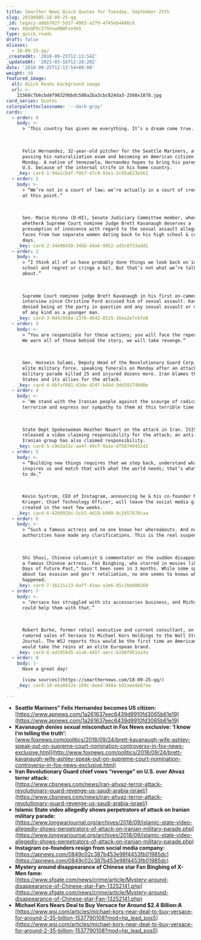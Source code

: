 ```yaml
---
title: Smarther News Quick Quotes for Tuesday, September 25th
slug: 20190905-18-09-25-qq
_id: legacy-a8bb7027-5d17-4993-a279-4745eb4486c6
_rev: XOnQP8cIThhnw9BWFxV4k5
type: quick_reads
draft: false
aliases:
  - 18-09-25-qq/
_createdAt: '2018-09-25T12:13:54Z'
_updatedAt: '2021-03-16T12:28:20Z'
date: '2018-09-25T12:13:54+00:00'
weight: 50
featured_image:
  alt: Quick Reads background image
  url: >-
    21560c7b6cbd4f98329bbdc508a2ba3cbc824da3-2560x1878.jpg
card_series: Quotes
colorpaletteclassname: '--dark-gray'
cards:
  - order: 0
    body: >-
      > ‘This country has given me everything. It’s a dream come true.’  
        
        
        
      Felix Hernandez, 32-year-old pitcher for the Seattle Mariners, after
      passing his naturalization exam and becoming an American citizen on
      Monday. A native of Venezuela, Hernandez hopes to bring his parents to the
      U.S. because of the internal strife in his home country.
    _key: card-1-94a1cb4f-f9b7-47c0-93e1-2c95a623e561
  - order: 1
    body: >-
      > “We’re not in a court of law; we’re actually in a court of credibility
      at this point.”  
        
        
        
      Sen. Mazie Hirono (D-HI), Senate Judiciary Committee member, when asked
      whetherA Supreme Court nominee Judge Brett Kavanaugh deserves a
      presumption of innocence with regard to the sexual assault allegationsA he
      faces from two separate women dating back to his high school & college
      days.
    _key: card-2-34e98450-34bb-4da6-9952-ad3c0733add1
  - order: 2
    body: >-
      > “I think all of us have probably done things we look back on in high
      school and regret or cringe a bit. But that’s not what we’re talking
      about.”  
        
        
        
      Supreme Court nominee judge Brett Kavanaugh in his first on-camera
      interview since Christine Ford accused him of sexual assault. Kavanaugh
      denied being at the party in question and any sexual assault or misconduct
      of any kind as a younger man.
    _key: card-3-0d4c958a-2376-4642-8515-16ea2e7c6fe8
  - order: 3
    body: >-
      > “You are responsible for these actions; you will face the repercussions.
      We warn all of those behind the story, we will take revenge.”  
        
        
        
      Gen. Hossein Salami, Deputy Head of the Revolutionary Guard Corp, Iran's
      elite military force, speaking funerals on Monday after an attack on a
      military parade killed 25 and injured dozens more. Iran blames the United
      States and its allies for the attack.
    _key: card-4-6bfaf681-d3de-424f-b44d-3dd39374b00e
  - order: 4
    body: >-
      > ‘We stand with the Iranian people against the scourge of radical Islamic
      terrorism and express our sympathy to them at this terrible time.’  
        
        
        
      State Dept Spokeswoman Heather Nauert on the attack in Iran. ISIS has
      released a video claiming responsibility for the attack; an anti-gov't
      Iranian group has also claimed responsibility.
    _key: card-5-c9e2a51c-aa4f-49cf-9a1e-df5874943242
  - order: 5
    body: >-
      > “Building new things requires that we step back, understand what
      inspires us and match that with what the world needs; that’s what we plan
      to do.”  
        
        
        
      Kevin Systrom, CEO of Instagram, announcing he & his co-founder Mike
      Krieger, Chief Technology Officer, will leave the social media giant they
      created in the next few weeks.
    _key: card-6-429992bc-5cb3-4d19-b9d0-0c2457b78caa
  - order: 6
    body: >-
      > “Such a famous actress and no one knows her whereabouts. And no
      authorities have made any clarifications. This is the real suspense.”  
        
        
        
      Shi Shusi, Chinese columnist & commentator on the sudden disappearance of
      a famous Chinese actress. Fan Bingbing, who starred in movies like "X-Men:
      Days of Future Past," hasn't been seen in 3 months. While some speculate
      about tax evasion and gov't retaliation, no one seems to knows what
      happened.
    _key: card-7-1b215c23-6aff-43aa-a3e6-85c2bb800260
  - order: 7
    body: >-
      > ‘Versace has struggled with its accessories business, and Michael Kors
      could help them with that.”  
        
        
        
      Robert Burke, former retail executive and current consultant, on the
      rumored sales of Versace to Michael Kors Holdings to the Wall Street
      Journal. The WSJ reports this would be the first time an American company
      would take the reins at an elite European brand.
    _key: card-8-ed1958d5-a1a6-445f-aecc-b248f951a14a
  - order: 8
    body: |-
      Have a great day!

      [view sources](https://smarthernews.com/18-09-25-qq/)
    _key: card-10-e6a0652e-109c-4eed-948a-b92aeede67ae

---
```

* **Seattle Mariners” Felix Hernandez becomes US citizen:**  
[https://www.apnews.com/1a261637eec6439d9910fd3065b61e19](https://www.apnews.com/1a261637eec6439d9910fd3065b61e19)
* **Kavanaugh denies sexual misconduct in Fox News exclusive: ‘I know I’m telling the truth’:**  
[www.foxnews.com/politics/2018/09/24/brett-kavanaugh-wife-ashley-speak-out-on-supreme-court-nomination-controversy-in-fox-news-exclusive.html](http://www.foxnews.com/politics/2018/09/24/brett-kavanaugh-wife-ashley-speak-out-on-supreme-court-nomination-controversy-in-fox-news-exclusive.html)
* **Iran Revolutionary Guard chief vows “revenge” on U.S. over Ahvaz terror attack:**  
[https://www.cbsnews.com/news/iran-ahvaz-terror-attack-revolutionary-guard-revenge-us-saudi-arabia-israel/](https://www.cbsnews.com/news/iran-ahvaz-terror-attack-revolutionary-guard-revenge-us-saudi-arabia-israel/)
* **Islamic State video allegedly shows perpetrators of attack on Iranian military parade:**  
[https://www.longwarjournal.org/archives/2018/09/islamic-state-video-allegedly-shows-perpetrators-of-attack-on-iranian-military-parade.php](https://www.longwarjournal.org/archives/2018/09/islamic-state-video-allegedly-shows-perpetrators-of-attack-on-iranian-military-parade.php)
* **Instagram co-founders resign from social media company:**  
[https://apnews.com/0849c02c387b453e98f4453fb01985dc](https://apnews.com/0849c02c387b453e98f4453fb01985dc)
* **Mystery around disappearance of Chinese star Fan Bingbing of X-Men fame:**  
[https://www.sfgate.com/news/crime/article/Mystery-around-disappearance-of-Chinese-star-Fan-13252141.php](https://www.sfgate.com/news/crime/article/Mystery-around-disappearance-of-Chinese-star-Fan-13252141.php)
* **Michael Kors Nears Deal to Buy Versace for Around $2.4 Billion:A**  
[https://www.wsj.com/articles/michael-kors-near-deal-to-buy-versace-for-around-2-35-billion-1537790108?mod=hp_lead_pos5](https://www.wsj.com/articles/michael-kors-near-deal-to-buy-versace-for-around-2-35-billion-1537790108?mod=hp_lead_pos5)